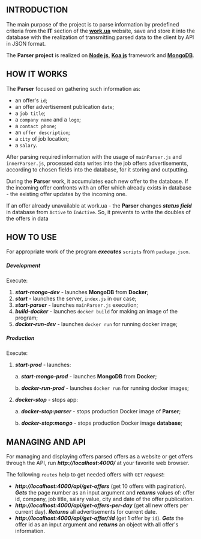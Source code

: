 ## INTRODUCTION

The main purpose of the project is to parse information by predefined criteria from the **IT** section 
of the **[work.ua](https://www.work.ua/jobs-it/?advs=1)** website, save and store it into the database 
with the realization of transmitting parsed data to the client by API in JSON format.

The **Parser project** is realized on **[Node js](https://nodejs.org)**, 
**[Koa js](https://koajs.com/)** framework and **[MongoDB](https://www.mongodb.com)**.

## HOW IT WORKS

The **Parser** focused on gathering such information as:
* an offer's `id`;
* an offer advertisement publication `date`;
* a `job title`;
* a `company name` and a `logo`;
* a `contact phone`;
* an `offer description`;
* a `city` of job location;
* a `salary`.

After parsing required information with the usage of `mainParser.js` and `innerParser.js`, 
processed data writes into the job offers advertisements, according to chosen fields into 
the database, for it storing and outputting.


During the **Parser** work, it accumulates each new offer to the database. 
If the incoming offer confronts with an offer which already exists in database - the existing 
offer updates by the incoming one. 


If an offer already unavailable at work.ua - the **Parser** changes _**status field**_ in database
from `Active` to `InActive`.
So, it prevents to write the doubles of the offers in data

## HOW TO USE

For appropriate work of the program _**executes**_ `scripts` from `package.json`.

##### Development
Execute:
1. _**start-mongo-dev**_ - launches **MongoDB** from **Docker**;
2. _**start**_ - launches the server, `index.js` in our case;
3. _**start-parser**_ - launches `mainParser.js` execution;
4. _**build-docker**_ - launches `docker build` for making an image of the program;
5. _**docker-run-dev**_  - launches `docker run` for running docker image;



##### Production
Execute:
1. _**start-prod**_ - launches:

    a. _**start-mongo-prod**_ - launches **MongoDB** from **Docker**;
    
    b. _**docker-run-prod**_ - launches `docker run` for running docker images;
 
2. _**docker-stop**_ - stops app:
   
   a. _**docker-stop:parser**_ - stops production Docker image of **Parser**;
   
   b. _**docker-stop:mongo**_ - stops production Docker image **database**;


## MANAGING AND API

For managing and displaying offers parsed offers as a website or get offers through the API, 
run _**http://localhost:4000/**_ at your favorite web browser. 

The following `routes` help to get needed offers with `GET` _request_:
* _**http://localhost:4000/api/get-offers**_ (get 10 offers with pagination). _**Gets**_ the page number as an input 
argument and _**returns**_ values of: offer id, company, job title, salary value, city and date of the offer publication.
* _**http://localhost:4000/api/get-offers-per-day**_ (get all new offers per current day). _**Returns**_ all 
advertisements for current date.
* _**http://localhost:4000/api/get-offer/:id**_ (get 1 offer by `id`). _**Gets**_ the offer id as an input argument 
and _**returns**_ an object with all offer's information.
